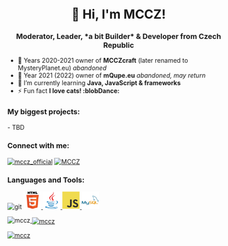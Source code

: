 <h1 align="center">👋 Hi, I'm MCCZ!</h1>
<h3 align="center">Moderator, Leader, *a bit Builder* & Developer from Czech Republic</h3>

- 🥇 Years 2020-2021 owner of **MCCZcraft** (later renamed to MysteryPlanet.eu) *abandoned*
- 🥇 Year 2021 (2022) owner of **mQupe.eu** *abandoned, may return*
- 🌱 I’m currently learning **Java, JavaScript & frameworks**
- ⚡ Fun fact **I love cats! :blobDance:**

<h3>My biggest projects:</h3>
- TBD 

<h3 align="left">Connect with me:</h3>
<p align="left">
<a href="https://instagram.com/mccz_official" target="blank"><img align="center" src="https://raw.githubusercontent.com/rahuldkjain/github-profile-readme-generator/master/src/images/icons/Social/instagram.svg" alt="mccz_official" height="30" width="40" /></a>
<a href="https://www.youtube.com/MCCZ1" target="blank"><img align="center" src="https://raw.githubusercontent.com/rahuldkjain/github-profile-readme-generator/master/src/images/icons/Social/youtube.svg" alt="MCCZ" height="30" width="40" /></a>
</p>

<h3 align="left">Languages and Tools:</h3>
<img src="https://www.vectorlogo.zone/logos/git-scm/git-scm-icon.svg" alt="git" width="40" height="40"/> </a> <a href="https://www.w3.org/html/" target="_blank" rel="noreferrer"> <img src="https://raw.githubusercontent.com/devicons/devicon/master/icons/html5/html5-original-wordmark.svg" alt="html5" width="40" height="40"/> </a> <a href="https://www.java.com" target="_blank" rel="noreferrer"> <img src="https://raw.githubusercontent.com/devicons/devicon/master/icons/java/java-original.svg" alt="java" width="40" height="40"/> </a> <a href="https://developer.mozilla.org/en-US/docs/Web/JavaScript" target="_blank" rel="noreferrer"> <img src="https://raw.githubusercontent.com/devicons/devicon/master/icons/javascript/javascript-original.svg" alt="javascript" width="40" height="40"/> </a> <a href="https://www.mysql.com/" target="_blank" rel="noreferrer"> <img src="https://raw.githubusercontent.com/devicons/devicon/master/icons/mysql/mysql-original-wordmark.svg" alt="mysql" width="40" height="40"/>

<p><img align="left" src="https://github-readme-stats.vercel.app/api/top-langs?username=mcczik&show_icons=true&locale=en&layout=compact" alt="mccz" /></p>

<p>&nbsp;<img align="center" src="https://github-readme-stats.vercel.app/api?username=mcczik&show_icons=true&locale=en" alt="mccz" /></p>

<p><img align="center" src="https://github-readme-streak-stats.herokuapp.com/?user=mcczik&" alt="mccz" /></p>
